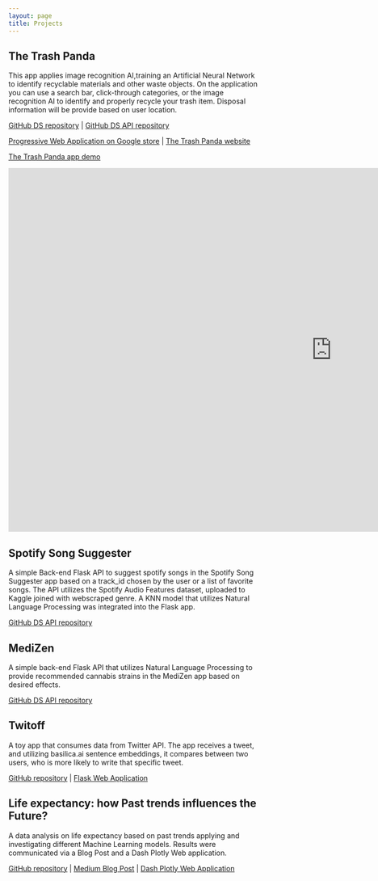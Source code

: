 ```yaml
---
layout: page
title: Projects
---
```



## The Trash Panda

This app applies image recognition AI,training an Artificial Neural Network to identify recyclable materials and other waste objects. 
On the application you can use a search bar, click-through categories, or the image recognition AI to identify and properly recycle your trash item. Disposal information will be provide based on user location.  

<a href="https://github.com/VeraMendes/trashpanda-ds/" target="_blank">GitHub DS repository</a> | <a href="https://github.com/VeraMendes/trashpanda-ds-api" target="_blank">GitHub DS API repository</a>

<a href="https://play.google.com/store/apps/details?id=com.thetrashpanda.twa" target="_blank">Progressive Web Application on Google store</a> | <a href="https://thetrashpanda.com" target="_blank">The Trash Panda website</a>

<a href="https://www.youtube.com/watch?v=kB3NLykXT6A&feature=youtu.be" target="_blank">The Trash Panda app demo</a>

<iframe width="1280" height="720" src="https://www.youtube.com/embed/kB3NLykXT6A" frameborder="0" allow="accelerometer; autoplay; encrypted-media; gyroscope; picture-in-picture" allowfullscreen></iframe>


## Spotify Song Suggester

A simple Back-end Flask API to suggest spotify songs in the Spotify Song Suggester app based on a track_id chosen by the user or a list of favorite songs. The API utilizes the Spotify Audio Features dataset, uploaded to Kaggle joined with webscraped genre. A KNN model that utilizes Natural Language Processing was integrated into the Flask app.

<a href="https://github.com/Build-Week-Spotify-Song-Suggester-1/Data-science" target="_blank">GitHub DS API repository</a>


## MediZen

A simple back-end Flask API that utilizes Natural Language Processing to provide recommended cannabis strains in the MediZen app based on desired effects.

<a href="https://github.com/VeraMendes/medizen_ds_api" target="_blank">GitHub DS API repository</a>


## Twitoff

A toy app that consumes data from Twitter API. The app receives a tweet, and utilizing basilica.ai sentence embeddings, it compares between two users, who is more likely to write that specific tweet.

<a href="https://github.com/VeraMendes/veramendes-twitoff" target="_blank">GitHub repository</a> | <a href="https://veramendes-twitoff.herokuapp.com/" target="_blank">Flask Web Application</a>


## Life expectancy: how Past trends influences the Future?

A data analysis on life expectancy based on past trends applying and investigating different Machine Learning models. Results were communicated via a Blog Post and a Dash Plotly Web application.

<a href="https://github.com/VeraMendes/Life-expectancy-project" target="_blank">GitHub repository</a> | <a href="https://medium.com/@veramendes10/life-expectancy-how-past-trends-influences-the-future-4e0dc2a3c4fd" target="_blank">Medium Blog Post</a> | <a href="https://life-expectancy-project.herokuapp.com/" target="_blank">Dash Plotly Web Application</a>
